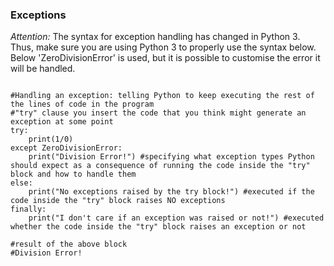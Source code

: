 ### Exceptions

*Attention:* The syntax for exception handling has changed in Python 3. Thus, make sure you are using Python 3 to properly use the syntax below.
Below 'ZeroDivisionError' is used, but it is possible to customise the error it will be handled.

<pre><code>
#Handling an exception: telling Python to keep executing the rest of the lines of code in the program
#"try" clause you insert the code that you think might generate an exception at some point
try:
    print(1/0) 
except ZeroDivisionError:
    print("Division Error!") #specifying what exception types Python should expect as a consequence of running the code inside the "try" block and how to handle them
else:
    print("No exceptions raised by the try block!") #executed if the code inside the "try" block raises NO exceptions
finally:
    print("I don't care if an exception was raised or not!") #executed whether the code inside the "try" block raises an exception or not
 
#result of the above block
#Division Error!
</code></pre>

